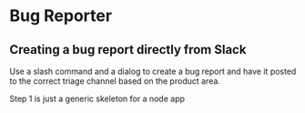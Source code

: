 # Bug Reporter

## Creating a bug report directly from Slack

Use a slash command and a dialog to create a bug report and have it posted to the correct triage channel based on the product area.

Step 1 is just a generic skeleton for a node app
